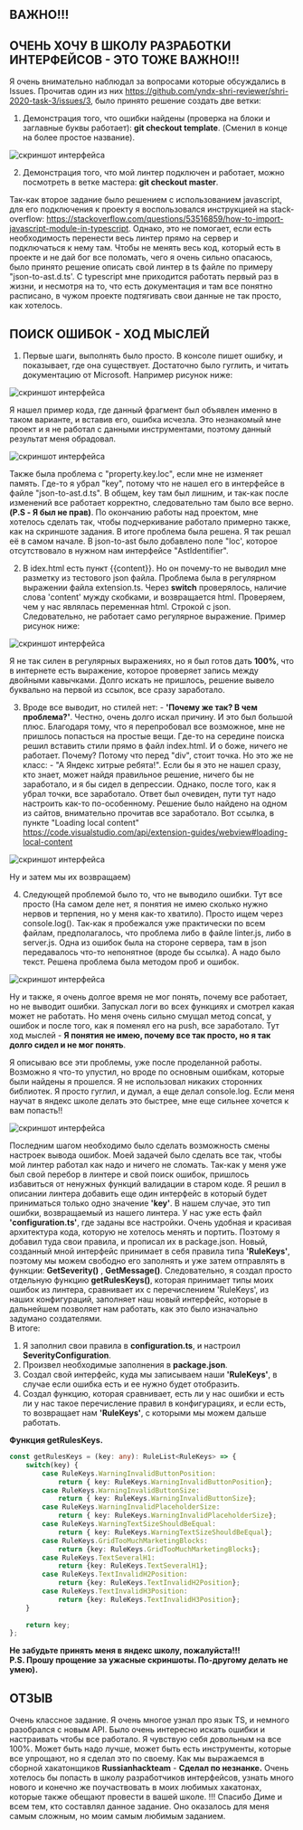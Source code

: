 
## ВАЖНО!!! 
## ОЧЕНЬ ХОЧУ В ШКОЛУ РАЗРАБОТКИ ИНТЕРФЕЙСОВ - ЭТО ТОЖЕ ВАЖНО!!!
Я очень внимательно наблюдал за вопросами которые обсуждались в Issues. Прочитав один из них https://github.com/yndx-shri-reviewer/shri-2020-task-3/issues/3, было принято решение создать две ветки:
1. Демонстрация того, что ошибки найдены (проверка на блоки и заглавные буквы работает): **git checkout template**. (Сменил в конце на более простое название).

![скриншот интерфейса](./screenshots/yandlinter.png)

2. Демонстрация того, что мой линтер подключен и работает, можно посмотреть в ветке мастера: **git checkout master**.

Так-как второе задание было решением с использованием javascript, для его подключения к проекту я воспользовался инструкцией на stack-overflow:
https://stackoverflow.com/questions/53516859/how-to-import-javascript-module-in-typescript.
Однако, это не помогает, если есть необходимость перенести весь линтер прямо на сервер и подключаться к нему там. Чтобы не менять весь код, который есть в проекте и не дай бог все поломать, чего я очень сильно опасаюсь, было принято решение описать свой линтер в ts файле по примеру "json-to-ast.d.ts'. С typescript мне приходится работать первый раз в жизни, и несмотря на то, что есть документация и там все понятно расписано, в чужом проекте подтягивать свои данные не так просто, как хотелось.

## ПОИСК ОШИБОК - ХОД МЫСЛЕЙ

1. Первые шаги, выполнять было просто. В консоле пишет ошибку, и показывает, где она существует. Достаточно было гуглить, и читать документацию от Microsoft.
Например рисунок ниже:

![скриншот интерфейса](./screenshots/first.png)

Я нашел пример кода, где данный фрагмент был объявлен именно в таком варианте, и вставив его, ошибка исчезла. Это незнакомый мне проект и я не работал с данными инструментами, поэтому данный результат меня обрадовал.

![скриншот интерфейса](./screenshots/first2.png)

Также была проблема с "property.key.loc", если мне не изменяет память. Где-то я убрал "key", потому что не нашел его в интерфейсе в файле "json-to-ast.d.ts". В общем, key там был лишним, и так-как после изменений все работает корректно, следовательно там было все верно. **(P.S - Я был не прав)**.
По окончанию работы над проектом, мне хотелось сделать так, чтобы подчеркивание работало примерно также, как на скриншоте задания.
В итоге проблема была решена. Я так решал её в самом начале. В json-to-ast было добавлено поле "loc', которое отсутствовало в нужном нам интерфейсе "AstIdentifier".

2. В idex.html есть пункт {{content}}. Но он почему-то не выводил мне разметку из тестового json файла. Проблема была в регулярном выражении файла extension.ts. Через **switch** проверялось, наличие слова 'content' мужду скобками, и возвращается html. Проверяем, чем у нас являлась переменная html. Строкой с json. Следовательно, не работает само регулярное выражение.  Пример рисунок ниже:

![скриншот интерфейса](./screenshots/second.png)

Я не так силен в регулярных выражениях, но я был готов дать **100%**, что в интернете есть выражение, которое проверяет запись между двойными кавычками. Долго искать не пришлось, решение вывело буквально на первой из ссылок, все сразу заработало.


3. Вроде все выводит, но стилей нет: - **'Почему же так? В чем проблема?'**. Честно, очень долго искал причину. И это был большой плюс. Благодаря тому, что я перепробовал все возможное, мне не пришлось попасться на простые вещи. Где-то на середине поиска решил вставить стили прямо в файл index.html. И о боже, ничего не работает. Почему? Потому что перед "div", стоит точка. Но это же не класс: - "А Яндекс хитрые ребята!". Если бы я это не нашел сразу, кто знает, может найдя правильное решение, ничего бы не заработало, и я бы сидел в депрессии. Однако, после того, как я убрал точки, все заработало. Ответ был очевиден, пути тут надо настроить как-то по-особенному.
Решение было найдено на одном из сайтов, внимательно прочитав все заработало. 
Вот ссылка, в пункте "Loading local content"
https://code.visualstudio.com/api/extension-guides/webview#loading-local-content


![скриншот интерфейса](./screenshots/third.png)

Ну и затем мы их возвращаем)


4. Следующей проблемой было то, что не выводило ошибки. Тут все просто (На самом деле нет, я понятия не имею сколько нужно нервов и терпения, но у меня как-то хватило). Просто ищем через console.log(). Так-как я пробежался уже практически по всем файлам, предполагалось, что проблема либо в файле linter.js, либо в server.js. Одна из ошибок была на стороне сервера, там в json передавалось что-то непонятное (вроде бы ссылка). А надо было текст. Решена проблема была методом проб и ошибок.

![скриншот интерфейса](./screenshots/fourth.png)

Ну и также, я очень долгое время не мог понять, почему все работает, но не выводит ошибки. Запускал логи во всех функциях и смотрел какая может не работать. Но меня очень сильно смущал метод concat, у ошибок и после того, как я поменял его на push, все заработало. Тут ход мыслей - **Я понятия не имею, почему все так просто, но я так долго сидел и не мог понять**.

Я описываю все эти проблемы, уже после проделанной работы. Возможно я что-то упустил, но вроде по основным ошибкам, которые были найдены я прошелся. Я не использовал никаких сторонних библиотек. Я просто гуглил, и думал, а еще делал console.log. Если меня научат в яндекс школе делать это быстрее, мне еще сильнее хочется к вам попасть!!


![скриншот интерфейса](./screenshots/settings.png)

Последним шагом необходимо было сделать возможность смены настроек вывода ошибок. Моей задачей было сделать все так, чтобы мой линтер работал как надо и ничего не сломать. Так-как у меня уже был свой перебор в линтере и свой поиск ошибок, пришлось избавиться от ненужных функций валидации в старом коде. Я решил в описании линтера добавить еще один интерфейс в который будет приниматься только одно значение **'key'**. В нашем случае, это тип ошибки, возвращаемый из нашего линтера. У нас уже есть файл **'configuration.ts'**, где заданы все настройки. Очень удобная и красивая архитектура кода, которую не хотелось менять и портить. Поэтому я добавил туда свои правила, и прописал их в package.json. Новый, созданный мной интерфейс принимает в себя правила типа **'RuleKeys'**, поэтому мы можем свободно его заполнять и уже затем отправлять в функции: **GetSeverity()** , **GetMessage()**. Следовательно, я создал просто отдельную функцию **getRulesKeys()**, которая принимает типы моих ошибок из линтера, сравнивает их с перечислением 'RuleKeys', из наших конфигураций, заполняет наш новый интерфейс, которые в дальнейшем позволяет нам работать, как это было изначально задумано создателями.
<br>
В итоге:
1.	Я заполнил свои правила в **configuration.ts**, и настроил **SeverityConfiguration**.
2.	Произвел необходимые заполнения в **package.json**.
3.	Создал свой интерфейс, куда мы записываем наши **'RuleKeys'**, в случае если ошибка есть и ее нужно будет отобразить.
4.	Создал функцию, которая сравнивает, есть ли у нас ошибки и есть ли у нас такое перечисление правил в конфигурациях, и если есть, то возвращает нам **'RuleKeys'**, с которыми мы можем дальше работать.

**Функция getRulesKeys.**
```ts 
const getRulesKeys = (key: any): RuleList<RuleKeys> => {
    switch(key) {
        case RuleKeys.WarningInvalidButtonPosition: 
            return { key: RuleKeys.WarningInvalidButtonPosition};
        case RuleKeys.WarningInvalidButtonSize:
            return { key: RuleKeys.WarningInvalidButtonSize};
        case RuleKeys.WarningInvalidPlaceholderSize:
            return { key: RuleKeys.WarningInvalidPlaceholderSize};
        case RuleKeys.WarningTextSizeShouldBeEqual: 
            return { key: RuleKeys.WarningTextSizeShouldBeEqual};
        case RuleKeys.GridTooMuchMarketingBlocks:
            return {key: RuleKeys.GridTooMuchMarketingBlocks};
        case RuleKeys.TextSeveralH1:
            return {key: RuleKeys.TextSeveralH1};
        case RuleKeys.TextInvalidH2Position:
            return {key: RuleKeys.TextInvalidH2Position};
        case RuleKeys.TextInvalidH3Position:
            return {key: RuleKeys.TextInvalidH3Position};
    }
    
    return key;
};
```

**Не забудьте принять меня в яндекс школу, пожалуйста!!!**
<br>
**P.S. Прошу прощение за ужасные скриншоты. По-другому делать не умею).**

## ОТЗЫВ
Очень классное задание. Я очень многое узнал про язык TS, и немного разобрался с новым API. Было очень интересно искать ошибки и настраивать чтобы все работало. Я чувствую себя довольным на все 100%. Может быть надо лучше, может быть есть инструменты, которые все упрощают, но я сделал это по своему. Как мы выражаемся в сборной хакатонщиков **Russianhackteam** - **Сделал по незнанке.**
Очень хотелось бы попасть в школу разработчиков интерфейсов, узнать много нового и конечно же поучаствовать в моих любимых хакатонах, которые также обещают провести в вашей школе. !!! Спасибо Диме и всем тем, кто составлял данное задание. Оно оказалось для меня самым сложным, но моим самым любимым заданием.

